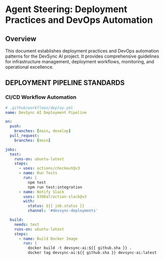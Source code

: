 # Agent Steering: Deployment Practices and DevOps Automation

## Overview

This document establishes deployment practices and DevOps automation patterns for the DevSync AI project. It provides comprehensive guidelines for infrastructure management, deployment workflows, monitoring, and operational excellence.

## DEPLOYMENT PIPELINE STANDARDS

### CI/CD Workflow Automation

```yaml
# .github/workflows/deploy.yml
name: DevSync AI Deployment Pipeline

on:
  push:
    branches: [main, develop]
  pull_request:
    branches: [main]

jobs:
  test:
    runs-on: ubuntu-latest
    steps:
      - uses: actions/checkout@v3
      - name: Run Tests
        run: |
          npm test
          npm run test:integration
      - name: Notify Slack
        uses: 8398a7/action-slack@v3
        with:
          status: ${{ job.status }}
          channel: '#devsync-deployments'

  build:
    needs: test
    runs-on: ubuntu-latest
    steps:
      - name: Build Docker Image
        run: |
          docker build -t devsync-ai:${{ github.sha }} .
          docker tag devsync-ai:${{ github.sha }} devsync-ai:latest
